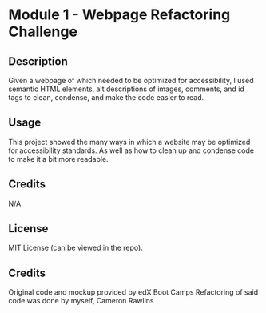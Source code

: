 # Module 1 - Webpage Refactoring Challenge

## Description 
Given a webpage of which needed to be optimized for accessibility, I used semantic HTML elements, alt descriptions of images, comments, and id tags to clean, condense, and make the code easier to read.

## Usage

This project showed the many ways in which a website may be optimized for accessibility standards. As well as how to clean up and condense code to make it a bit more readable.

## Credits

N/A

## License

MIT License (can be viewed in the repo).

## Credits
Original code and mockup provided by edX Boot Camps
Refactoring of said code was done by myself, Cameron Rawlins